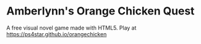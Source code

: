 # Amberlynn's Orange Chicken Quest
A free visual novel game made with HTML5. Play at https://ps4star.github.io/orangechicken

